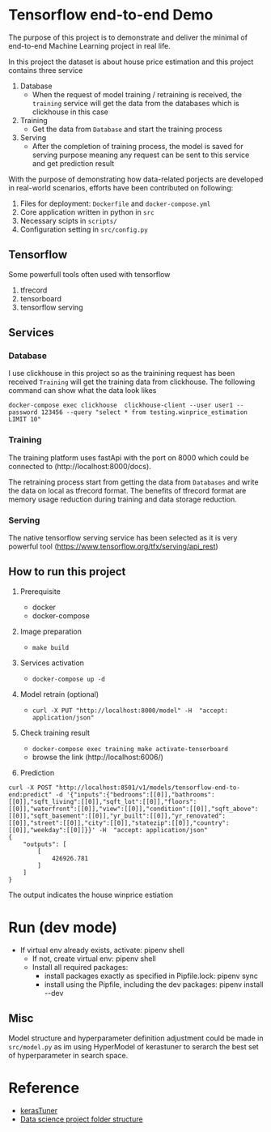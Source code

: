 # Tensorflow end-to-end Demo

The purpose of this project is to demonstrate and deliver the minimal of end-to-end Machine Learning project in real life. 

In this project the dataset is about house price estimation and this project contains three service
1. Database
    - When the request of model training / retraining is received, the `training` service will get the data from the databases which is clickhouse in this case
2. Training
    - Get the data from `Database` and start the training process
3. Serving
    - After the completion of training process, the model is saved for serving purpose meaning any request can be sent to this service and get prediction result


With the purpose of demonstrating how data-related porjects are developed in real-world scenarios, efforts have been contributed on following:
1. Files for deployment: `Dockerfile` and `docker-compose.yml`
2. Core application written in python in `src`
3. Necessary scipts in `scripts/`
4. Configuration setting in `src/config.py`

## Tensorflow
Some powerfull tools often used with tensorflow
1. tfrecord
2. tensorboard
3. tensorflow serving


## Services

### Database
I use clickhouse  in this project so as the trainining request has been received `Training` will get the training data from clickhouse. The following command can show what the data look likes
```
docker-compose exec clickhouse  clickhouse-client --user user1 --password 123456 --query "select * from testing.winprice_estimation LIMIT 10"
```

### Training
The training platform uses fastApi with the port on 8000 which could be connected to (http://localhost:8000/docs).

The retraining process start from getting the data from `Databases` and write the data on local as tfrecord format.
The benefits of tfrecord format are memory usage reduction during training and data storage reduction.

### Serving
The native tensorflow serving service has been selected as it is very powerful tool (https://www.tensorflow.org/tfx/serving/api_rest)


## How to run this project
1. Prerequisite 
    - docker
    - docker-compose

2. Image preparation
    - `make build`

3. Services activation
    - `docker-compose up -d`

4. Model retrain (optional)
    - `curl -X PUT "http://localhost:8000/model" -H  "accept: application/json"`

5. Check training result
     - `docker-compose exec training make activate-tensorboard`
     - browse the link (http://localhost:6006/)

6. Prediction
```
curl -X POST "http://localhost:8501/v1/models/tensorflow-end-to-end:predict" -d '{"inputs":{"bedrooms":[[0]],"bathrooms":[[0]],"sqft_living":[[0]],"sqft_lot":[[0]],"floors":[[0]],"waterfront":[[0]],"view":[[0]],"condition":[[0]],"sqft_above":[[0]],"sqft_basement":[[0]],"yr_built":[[0]],"yr_renovated":[[0]],"street":[[0]],"city":[[0]],"statezip":[[0]],"country":[[0]],"weekday":[[0]]}}' -H  "accept: application/json"
{
    "outputs": [
        [
            426926.781
        ]
    ]
}
```
The output indicates the house winprice estiation

# Run (dev mode)
- If virtual env already exists, activate: pipenv shell
    - If not, create virtual env: pipenv shell
    - Install all required packages:
        - install packages exactly as specified in Pipfile.lock: pipenv sync
        - install using the Pipfile, including the dev packages: pipenv install --dev

## Misc
Model structure and hyperparameter definition adjustment could be made in `src/model.py` as
im using HyperModel of kerastuner to serarch the best set of hyperparameter in search space.

# Reference
- [kerasTuner](https://keras.io/keras_tuner/)
- [Data science project folder structure](https://dzone.com/articles/data-science-project-folder-structure)
